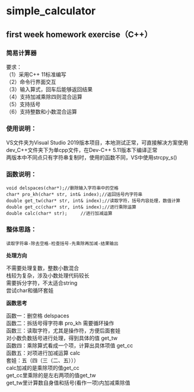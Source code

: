 # simple_calculator  
## first week homework exercise（C++）  
### 简易计算器  
要求：  
（1）采用C++ 11标准编写  
（2）命令行界面交互  
（3）输入算式，回车后能够返回结果  
（4）支持加减乘除四则混合运算  
（5）支持括号  
（6）支持整数和小数混合运算

### 使用说明：

VS文件夹为Visual Studio 2019版本项目，本地测试正常，可直接解决方案使用  
dev_C++文件夹下为单cpp文件，在Dev-C++ 5.11版本下编译正常  
两版本中不同点只有字符串复制时，使用的函数不同，VS中使用strcpy_s()  

### 函数说明：
```
void delspaces(char*);//删除输入字符串中的空格  
char* pro_kh(char* str, int& index);//返回括号内字符串  
double get_tw(char* str, int& index);//读取字符，括号内容处理，数值计算  
double get_cc(char* str, int& index);//进行乘除运算  
double calc(char* str);		//进行加减运算  
```

### 整体思路：  

`读取字符串-除去空格-检查括号-先乘除再加减-结果输出`  

**处理方向**  

不需要处理复数，整数小数混合  
栈较为复杂，涉及小数处理代码较长  
需要拆分字符，不太适合string   
尝试char和循环套娃

**函数思考**  

函数一：删空格 delspaces   
函数二：拆括号得字符串 pro_kh 需要循环操作   
函数三：读取字符，尤其是操作符，方便后面套娃  
对小数负数括号进行处理，得到具体的值 get_tw  
函数四：乘除算式看成一个项，计算出具体项值 get_cc  
函数五：对项进行加减运算 calc   
套娃：五（四（三（二、五）））  
calc加减的是乘除项的值get_cc  
get_cc里乘除的是左右两项的值get_tw  
get_tw里计算数自身值和括号(看作一项)内加减乘除值   
